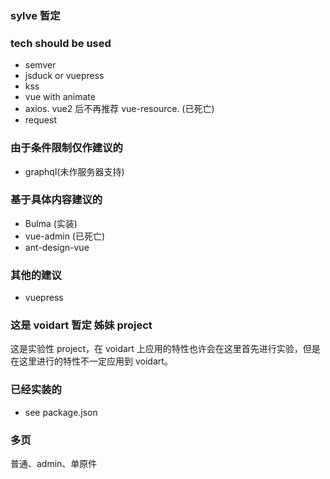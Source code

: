 ### sylve 暂定

### tech should be used

* semver
* jsduck or vuepress
* kss
* vue with animate
* axios. vue2 后不再推荐 vue-resource. (已死亡)
* request

### 由于条件限制仅作建议的

* graphql(未作服务器支持)

### 基于具体内容建议的

* Bulma (实装)
* vue-admin (已死亡)
* ant-design-vue

### 其他的建议

* vuepress

### 这是 voidart 暂定 姊妹 project

这是实验性 project，在 voidart 上应用的特性也许会在这里首先进行实验，但是在这里进行的特性不一定应用到 voidart。

### 已经实装的

* see package.json

### 多页

普通、admin、单原件

